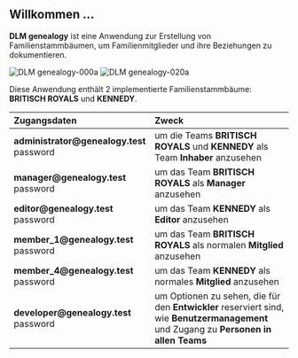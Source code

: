 ## Willkommen ...

**DLM genealogy** ist eine Anwendung zur Erstellung von Familienstammbäumen, um Familienmitglieder und ihre Beziehungen zu dokumentieren.

<img src="img/help/genealogy-000a.webp" class="rounded" alt="DLM genealogy-000a">
<img src="img/help/genealogy-020a.webp" class="rounded" alt="DLM genealogy-020a">

Diese Anwendung enthält 2 implementierte Familienstammbäume: **BRITISCH ROYALS** und **KENNEDY**.

<table>
    <thead>
        <tr>
            <th style="text-align:left">Zugangsdaten</th>
            <th style="text-align:left">Zweck</th>
        </tr>
    </thead>
    <tbody>
        <tr>
            <td><b>administrator@genealogy.test</b><br/>password</td>
            <td>um die Teams <b>BRITISCH ROYALS</b> und <b>KENNEDY</b> als Team <b>Inhaber</b> anzusehen</td>
        </tr>
        <tr>
            <td><b>manager@genealogy.test</b><br/>password</td>
            <td>um das Team <b>BRITISCH ROYALS</b> als <b>Manager</b> anzusehen</td>
        </tr>
        <tr>
            <td><b>editor@genealogy.test</b><br/>password</td>
            <td>um das Team <b>KENNEDY</b> als <b>Editor</b> anzusehen</td>
        </tr>
        <tr>
            <td><b>member_1@genealogy.test</b><br/>password</td>
            <td>um das Team <b>BRITISCH ROYALS</b> als normalen <b>Mitglied</b> anzusehen</td>
        </tr>
        <tr>
            <td><b>member_4@genealogy.test</b><br/>password</td>
            <td>um das Team <b>KENNEDY</b> als normales <b>Mitglied</b> anzusehen</td>
        </tr>
        <tr>
            <td><b>developer@genealogy.test</b><br/>password</td>
            <td>um Optionen zu sehen, die für den <b>Entwickler</b> reserviert sind, wie <b>Benutzermanagement</b> und Zugang zu <b>Personen in allen Teams</b></td>
        </tr>
    </tbody>
</table>

